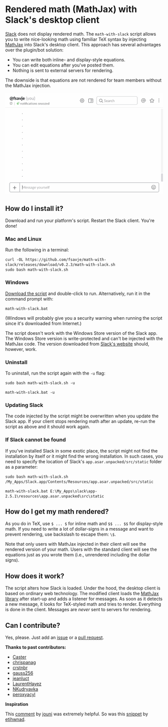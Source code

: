 # Rendered math (MathJax) with Slack's desktop client

[Slack](https://slack.com) does not display rendered math. The `math-with-slack` script allows you to write nice-looking math using familiar TeX syntax by injecting [MathJax](https://www.mathjax.org) into Slack's desktop client. This approach has several advantages over the plugin/bot solution:

  * You can write both inline- and display-style equations.
  * You can edit equations after you've posted them.
  * Nothing is sent to external servers for rendering.

The downside is that equations are not rendered for team members without the MathJax injection.


![Math Slack Example](math-slack.gif "Amazing maths!")


## How do I install it?

Download and run your platform's script. Restart the Slack client. You're done!


### Mac and Linux

Run the following in a terminal:

```shell
curl -OL https://github.com/fsavje/math-with-slack/releases/download/v0.2.3/math-with-slack.sh
sudo bash math-with-slack.sh
```


### Windows

[Download the script](https://github.com/fsavje/math-with-slack/releases/download/v0.2.3/math-with-slack.bat) and double-click to run. Alternatively, run it in the command prompt with:

```shell
math-with-slack.bat
```

(Windows will probably give you a security warning when running the script since it's downloaded from Internet.)

The script doesn't work with the Windows Store version of the Slack app. The Windows Store version is write-protected and can't be injected with the MathJax code. The version downloaded from [Slack's website](https://slack.com/downloads/windows) should, however, work.


### Uninstall

To uninstall, run the script again with the `-u` flag:

```shell
sudo bash math-with-slack.sh -u
```

```shell
math-with-slack.bat -u
```


### Updating Slack

The code injected by the script might be overwritten when you update the Slack app. If your client stops rendering math after an update, re-run the script as above and it should work again.


### If Slack cannot be found

If you've installed Slack in some exotic place, the script might not find the installation by itself or it might find the wrong installation. In such cases, you need to specify the location of Slack's `app.asar.unpacked/src/static` folder as a parameter:

```shell
sudo bash math-with-slack.sh /My_Apps/Slack.app/Contents/Resources/app.asar.unpacked/src/static
```

```shell
math-with-slack.bat E:\My_Apps\slack\app-2.5.1\resources\app.asar.unpacked\src\static
```


## How do I get my math rendered?

As you do in TeX, use `$ ... $` for inline math and `$$ ... $$` for display-style math. If you need to write a lot of dollar-signs in a message and want to prevent rendering, use backslash to escape them: `\$`.

Note that only users with MathJax injected in their client will see the rendered version of your math. Users with the standard client will see the equations just as you wrote them (i.e., unrendered including the dollar signs).


## How does it work?

The script alters how Slack is loaded. Under the hood, the desktop client is based on ordinary web technology. The modified client loads the [MathJax library](https://www.mathjax.org) after start-up and adds a listener for messages. As soon as it detects a new message, it looks for TeX-styled math and tries to render. Everything is done in the client. Messages are *never* sent to servers for rendering.


## Can I contribute?

Yes, please. Just add an [issue](https://github.com/fsavje/math-with-slack/issues) or a [pull request](https://github.com/fsavje/math-with-slack/pulls).


**Thanks to past contributors:**

* [Caster](https://github.com/Caster)
* [chrispanag](https://github.com/chrispanag)
* [crstnbr](https://github.com/crstnbr)
* [gauss256](https://github.com/gauss256)
* [jeanluct](https://github.com/jeanluct)
* [LaurentHayez](https://github.com/LaurentHayez)
* [NKudryavka](https://github.com/NKudryavka)
* [peroxyacyl](https://github.com/peroxyacyl) 


**Inspiration**

This [comment](https://gist.github.com/DrewML/0acd2e389492e7d9d6be63386d75dd99#gistcomment-1981178) by [jouni](https://github.com/jouni) was extremely helpful. So was this [snippet](https://gist.github.com/etihwnad/bc63ec9b87af586e1435) by [etihwnad](https://github.com/etihwnad).
